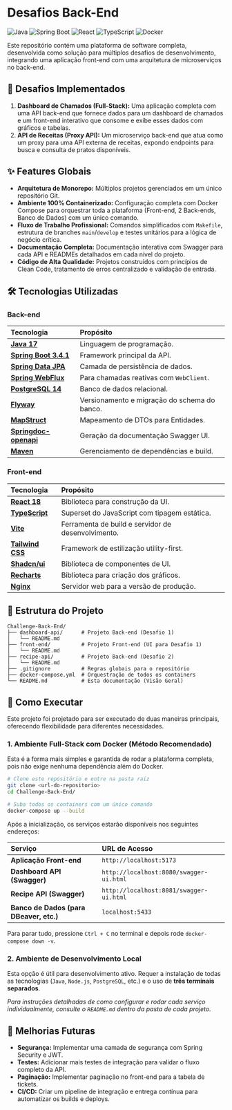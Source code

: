 # Desafios Back-End

![Java](https://img.shields.io/badge/Java-17-blue?logo=java&logoColor=white) ![Spring Boot](https://img.shields.io/badge/Spring_Boot-3.4.1-green?logo=spring&logoColor=white) ![React](https://img.shields.io/badge/React-18-blue?logo=react&logoColor=white) ![TypeScript](https://img.shields.io/badge/TypeScript-5-blue?logo=typescript&logoColor=white) ![Docker](https://img.shields.io/badge/Docker-20.10-blue?logo=docker&logoColor=white)

Este repositório contém uma plataforma de software completa, desenvolvida como solução para múltiplos desafios de desenvolvimento, integrando uma aplicação front-end com uma arquitetura de microserviços no back-end.

## 🎯 Desafios Implementados

1.  **Dashboard de Chamados (Full-Stack):** Uma aplicação completa com uma API back-end que fornece dados para um dashboard de chamados e um front-end interativo que consome e exibe esses dados com gráficos e tabelas.
2.  **API de Receitas (Proxy API):** Um microserviço back-end que atua como um proxy para uma API externa de receitas, expondo endpoints para busca e consulta de pratos disponíveis.

## ✨ Features Globais

- **Arquitetura de Monorepo:** Múltiplos projetos gerenciados em um único repositório Git.
- **Ambiente 100% Containerizado:** Configuração completa com Docker Compose para orquestrar toda a plataforma (Front-end, 2 Back-ends, Banco de Dados) com um único comando.
- **Fluxo de Trabalho Profissional:** Comandos simplificados com `Makefile`, estrutura de branches `main`/`develop` e testes unitários para a lógica de negócio crítica.
- **Documentação Completa:** Documentação interativa com Swagger para cada API e READMEs detalhados em cada nível do projeto.
- **Código de Alta Qualidade:** Projetos construídos com princípios de Clean Code, tratamento de erros centralizado e validação de entrada.

## 🛠️ Tecnologias Utilizadas

### Back-end

| Tecnologia                                                                               | Propósito                                    |
| :--------------------------------------------------------------------------------------- | :------------------------------------------- |
| [**Java 17**](https://www.oracle.com/java/)                                              | Linguagem de programação.                    |
| [**Spring Boot 3.4.1**](https://spring.io/projects/spring-boot)                          | Framework principal da API.                  |
| [**Spring Data JPA**](https://spring.io/projects/spring-data-jpa)                        | Camada de persistência de dados.             |
| [**Spring WebFlux**](https://docs.spring.io/spring-framework/reference/web/webflux.html) | Para chamadas reativas com `WebClient`.      |
| [**PostgreSQL 14**](https://www.postgresql.org/)                                         | Banco de dados relacional.                   |
| [**Flyway**](https://flywaydb.org/)                                                      | Versionamento e migração do schema do banco. |
| [**MapStruct**](https://mapstruct.org/)                                                  | Mapeamento de DTOs para Entidades.           |
| [**Springdoc-openapi**](https://springdoc.org/)                                          | Geração da documentação Swagger UI.          |
| [**Maven**](https://maven.apache.org/)                                                   | Gerenciamento de dependências e build.       |

### Front-end

| Tecnologia                                        | Propósito                                          |
| :------------------------------------------------ | :------------------------------------------------- |
| [**React 18**](https://react.dev/)                | Biblioteca para construção da UI.                  |
| [**TypeScript**](https://www.typescriptlang.org/) | Superset do JavaScript com tipagem estática.       |
| [**Vite**](https://vitejs.dev/)                   | Ferramenta de build e servidor de desenvolvimento. |
| [**Tailwind CSS**](https://tailwindcss.com/)      | Framework de estilização utility-first.            |
| [**Shadcn/ui**](https://ui.shadcn.com/)           | Biblioteca de componentes de UI.                   |
| [**Recharts**](https://recharts.org/)             | Biblioteca para criação dos gráficos.              |
| [**Nginx**](https://www.nginx.com/)               | Servidor web para a versão de produção.            |

## 📁 Estrutura do Projeto

```
Challenge-Back-End/
├── dashboard-api/      # Projeto Back-end (Desafio 1)
│   └── README.md
├── front-end/          # Projeto Front-end (UI para Desafio 1)
│   └── README.md
├── recipe-api/         # Projeto Back-end (Desafio 2)
│   └── README.md
├── .gitignore          # Regras globais para o repositório
├── docker-compose.yml  # Orquestração de todos os containers
└── README.md           # Esta documentação (Visão Geral)
```

## 🚀 Como Executar

Este projeto foi projetado para ser executado de duas maneiras principais, oferecendo flexibilidade para diferentes necessidades.

### 1. Ambiente Full-Stack com Docker (Método Recomendado)

Esta é a forma mais simples e garantida de rodar a plataforma completa, pois não exige nenhuma dependência além do Docker.

```bash
# Clone este repositório e entre na pasta raiz
git clone <url-do-repositorio>
cd Challenge-Back-End/

# Suba todos os containers com um único comando
docker-compose up --build
```

Após a inicialização, os serviços estarão disponíveis nos seguintes endereços:

| Serviço                                 | URL de Acesso                           |
| :-------------------------------------- | :-------------------------------------- |
| **Aplicação Front-end**                 | `http://localhost:5173`                 |
| **Dashboard API (Swagger)**             | `http://localhost:8080/swagger-ui.html` |
| **Recipe API (Swagger)**                | `http://localhost:8081/swagger-ui.html` |
| **Banco de Dados (para DBeaver, etc.)** | `localhost:5433`                        |

Para parar tudo, pressione `Ctrl + C` no terminal e depois rode `docker-compose down -v`.

### 2. Ambiente de Desenvolvimento Local

Esta opção é útil para desenvolvimento ativo. Requer a instalação de todas as tecnologias (`Java`, `Node.js`, `PostgreSQL`, etc.) e o uso de **três terminais separados**.

_Para instruções detalhadas de como configurar e rodar cada serviço individualmente, consulte o `README.md` dentro da pasta de cada projeto._

## 🌟 Melhorias Futuras

- **Segurança:** Implementar uma camada de segurança com Spring Security e JWT.
- **Testes:** Adicionar mais testes de integração para validar o fluxo completo da API.
- **Paginação:** Implementar paginação no front-end para a tabela de tickets.
- **CI/CD:** Criar um pipeline de integração e entrega contínua para automatizar os builds e deploys.
